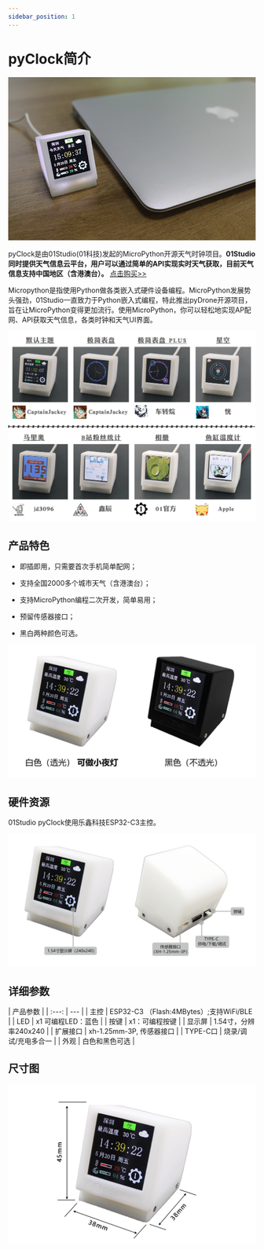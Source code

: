 ```yaml
---
sidebar_position: 1
---
```


# pyClock简介

![intro1](./img/intro/intro1.png)

pyClock是由01Studio(01科技)发起的MicroPython开源天气时钟项目。**01Studio同时提供天气信息云平台，用户可以通过简单的API实现实时天气获取，目前天气信息支持中国地区（含港澳台）。** [点击购买>>](https://item.taobao.com/item.htm?id=676668126951)

Micropython是指使用Python做各类嵌入式硬件设备编程。MicroPython发展势头强劲，01Studio一直致力于Python嵌入式编程，特此推出pyDrone开源项目，旨在让MicroPython变得更加流行。使用MicroPython，你可以轻松地实现AP配网、API获取天气信息，各类时钟和天气UI界面。

![intro1](./img/intro/intro2.png)

## 产品特色

- 即插即用，只需要首次手机简单配网；

- 支持全国2000多个城市天气（含港澳台）；

- 支持MicroPython编程二次开发，简单易用；

- 预留传感器接口；

- 黑白两种颜色可选。

![intro1](./img/intro/intro2_1.png)

## 硬件资源

01Studio pyClock使用乐鑫科技ESP32-C3主控。

![intro2](./img/intro/intro3.png)

## 详细参数

|  产品参数 |
|  :---:  | ---  |
| 主控  | ESP32-C3 （Flash:4MBytes）;支持WiFi/BLE |
| LED  | x1 可编程LED：蓝色 |
| 按键  | x1：可编程按键 |
| 显示屏  | 1.54寸，分辨率240x240 |
| 扩展接口  | xh-1.25mm-3P, 传感器接口 |
| TYPE-C口  | 烧录/调试/充电多合一 |
| 外观  | 白色和黑色可选 |

## 尺寸图

![intro](./img/intro/size.png)